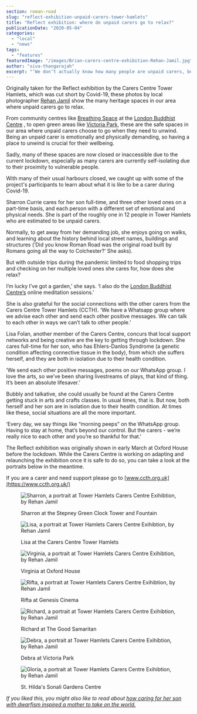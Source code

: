 ```yaml
---
section: roman-road
slug: "reflect-exhibition-unpaid-carers-tower-hamlets"
title: "Reflect exhibition: where do unpaid carers go to relax?"
publicationDate: "2020-05-04"
categories: 
  - "local"
  - "news"
tags: 
  - "features"
featuredImage: "/images/Brian-carers-centre-exhibition-Rehan-Jamil.jpg"
author: "siva-thangarajah"
excerpt: "‘We don’t actually know how many people are unpaid carers, because they don’t see themselves as carers. To them, it’s just looking after a loved one. But with the right support, we can be warriors.’"
---
```


Originally taken for the Reflect exhibition by the Carers Centre Tower Hamlets, which was cut short by Covid-19, these photos by local photographer [Rehan Jamil](https://romanroadlondon.com/changing-faces-of-the-east-end-rehan-jamil/) show the many heritage spaces in our area where unpaid carers go to relax. 

From community centres like [Breathing Space](https://romanroadlondon.com/events/education/free-mindfulness-course/) at the [London Buddhist Centre](https://romanroadlondon.com/east-london-buddhist-centre-origins/) , to open green areas like [Victoria Park](https://romanroadlondon.com/victoria-park-east-london-bow/), these are the safe spaces in our area where unpaid carers choose to go when they need to unwind. Being an unpaid carer is emotionally and physically demanding, so having a place to unwind is crucial for their wellbeing.

Sadly, many of these spaces are now closed or inaccessible due to the current lockdown, especially as many carers are currently self-isolating due to their proximity to vulnerable people. 

With many of their usual harbours closed, we caught up with some of the project's participants to learn about what it is like to be a carer during Covid-19. 

Sharron Currie cares for her son full-time, and three other loved ones on a part-time basis, and each person with a different set of emotional and physical needs. She is part of the roughly one in 12 people in Tower Hamlets who are estimated to be unpaid carers. 

Normally, to get away from her demanding job, she enjoys going on walks, and learning about the history behind local street names, buildings and structures (‘Did you know Roman Road was the original road built by Romans going all the way to Colchester?’ She asks).

But with outside trips during the pandemic limited to food shopping trips and checking on her multiple loved ones she cares for, how does she relax? 

I’m lucky I’ve got a garden,’ she says. ‘I also do the [London Buddhist Centre’s](https://romanroadlondon.com/east-london-buddhist-centre-origins/) online meditation sessions.’ 

She is also grateful for the social connections with the other carers from the Carers Centre Tower Hamlets (CCTH). ‘We have a Whatsapp group where we advise each other and send each other positive messages. We can talk to each other in ways we can’t talk to other people.’

Lisa Folan, another member of the Carers Centre, concurs that local support networks and being creative are the key to getting through lockdown. She cares full-time for her son, who has Ehlers-Danlos Syndrome (a genetic condition affecting connective tissue in the body), from which she suffers herself, and they are both in isolation due to their health condition.

‘We send each other positive messages, poems on our WhatsApp group. I love the arts, so we’ve been sharing livestreams of plays, that kind of thing. It’s been an absolute lifesaver.’ 

Bubbly and talkative, she could usually be found at the Carers Centre getting stuck in arts and crafts classes. In usual times, that is. But now, both herself and her son are in isolation due to their health condition. At times like these, social situations are all the more important. 

‘Every day, we say things like “morning peeps” on the WhatsApp group. Having to stay at home, that’s beyond our control. But the carers - we’re really nice to each other and you’re so thankful for that.’

The Reflect exhibition was originally shown in early March at Oxford House before the lockdown. While the Carers Centre is working on adapting and relaunching the exhibition once it is safe to do so, you can take a look at the portraits below in the meantime. 

If you are a carer and need support please go to [www.ccth.org.uk](https://www.ccth.org.uk/)

<figure>

![Sharron, a portrait at Tower Hamlets Carers Centre Exihibtion, by Rehan Jamil](/images/Sharon-carers-centre-exhibition-Rehan-Jamil-1024x683.jpg)

<figcaption>

Sharron at the Stepney Green Clock Tower and Fountain

</figcaption>

</figure>

<figure>

![Lisa, a portrait at Tower Hamlets Carers Centre Exihibtion, by Rehan Jamil](/images/Lisa-carers-centre-exhibition-Rehan-Jamil-1024x683.jpg)

<figcaption>

Lisa at the Carers Centre Tower Hamlets

</figcaption>

</figure>

<figure>

![Virginia, a portrait at Tower Hamlets Carers Centre Exihibtion, by Rehan Jamil](/images/Virginia-carers-centre-exhibition-Rehan-Jamil-1024x683.jpg)

<figcaption>

Virginia at Oxford House

</figcaption>

</figure>

<figure>

![Rifta, a portrait at Tower Hamlets Carers Centre Exihibtion, by Rehan Jamil](/images/Rifta-carers-centre-exhibition-Rehan-Jamil-1024x683.jpg)

<figcaption>

Rifta at Genesis Cinema

</figcaption>

</figure>

<figure>

![Richard, a portrait at Tower Hamlets Carers Centre Exihibtion, by Rehan Jamil](/images/Richard-carers-centre-exhibition-Rehan-Jamil-1024x683.jpg)

<figcaption>

Richard at The Good Samaritan

</figcaption>

</figure>

<figure>

![Debra, a portrait at Tower Hamlets Carers Centre Exihibtion, by Rehan Jamil](/images/Debra-Carers-centre-exhibition-Rehan-Jamil-1024x683.jpg)

<figcaption>

Debra at Victoria Park

</figcaption>

</figure>

<figure>

![Gloria, a portrait at Tower Hamlets Carers Centre Exihibtion, by Rehan Jamil](/images/Gloria-Carers-centre-exhibition-Rehan-Jamil-1024x683.jpg)

<figcaption>

St. Hilda's Sonali Gardens Centre

</figcaption>

</figure>

_If you liked this, you might also like to read about [how caring for her son with dwarfism inspired a mother to take on the world.](https://romanroadlondon.com/candace-reading-fighting-disability-rights/)_
